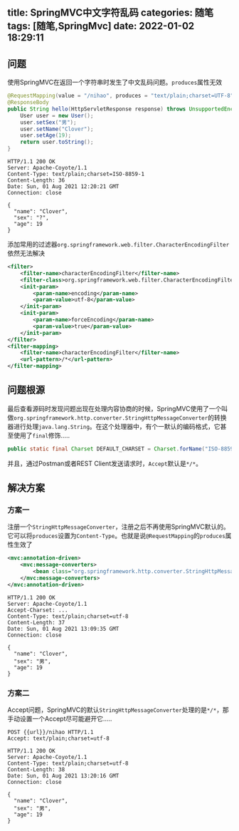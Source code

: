 title: SpringMVC中文字符乱码
categories: 随笔
tags: [随笔,SpringMvc]
date: 2022-01-02 18:29:11
---
## 问题

使用SpringMVC在返回一个字符串时发生了中文乱码问题。`produces`属性无效

```java
@RequestMapping(value = "/nihao", produces = "text/plain;charset=UTF-8")
@ResponseBody
public String hello(HttpServletResponse response) throws UnsupportedEncodingException {
    User user = new User();
    user.setSex("男");
    user.setName("Clover");
    user.setAge(19);
    return user.toString();
}
```

```http
HTTP/1.1 200 OK
Server: Apache-Coyote/1.1
Content-Type: text/plain;charset=ISO-8859-1
Content-Length: 36
Date: Sun, 01 Aug 2021 12:20:21 GMT
Connection: close

{
  "name": "Clover",
  "sex": "?",
  "age": 19
}

```

添加常用的过滤器`org.springframework.web.filter.CharacterEncodingFilter`依然无法解决

```xml
<filter>
    <filter-name>characterEncodingFilter</filter-name>
    <filter-class>org.springframework.web.filter.CharacterEncodingFilter</filter-class>
    <init-param>
        <param-name>encoding</param-name>
        <param-value>utf-8</param-value>
    </init-param>
    <init-param>
        <param-name>forceEncoding</param-name>
        <param-value>true</param-value>
    </init-param>
</filter>
<filter-mapping>
    <filter-name>characterEncodingFilter</filter-name>
    <url-pattern>/*</url-pattern>
</filter-mapping>
```

## 问题根源

最后查看源码时发现问题出现在处理内容协商的时候，SpringMVC使用了一个叫做`org.springframework.http.converter.StringHttpMessageConverter`的转换器进行处理`java.lang.String`。在这个处理器中，有个一默认的编码格式，它甚至使用了`final`修饰…..

```java
public static final Charset DEFAULT_CHARSET = Charset.forName("ISO-8859-1");
```

并且，通过Postman或者REST Client发送请求时，`Accept`默认是`*/*`。

## 解决方案



### 方案一

注册一个`StringHttpMessageConverter`，注册之后不再使用SpringMVC默认的。它可以将`produces`设置为`Content-Type`。也就是说`@RequestMapping`的`produces`属性生效了

```xml
<mvc:annotation-driven>
    <mvc:message-converters>
        <bean class="org.springframework.http.converter.StringHttpMessageConverter"/>
    </mvc:message-converters>
</mvc:annotation-driven>
```

```http
HTTP/1.1 200 OK
Server: Apache-Coyote/1.1
Accept-Charset: ...
Content-Type: text/plain;charset=utf-8
Content-Length: 37
Date: Sun, 01 Aug 2021 13:09:35 GMT
Connection: close

{
  "name": "Clover",
  "sex": "男",
  "age": 19
}

```



### 方案二

Accept问题，SpringMVC的默认`StringHttpMessageConverter`处理的是`*/*`，那手动设置一个Accept尽可能避开它…..

```http
POST {{url}}/nihao HTTP/1.1
Accept: text/plain;charset=utf-8
```

```http
HTTP/1.1 200 OK
Server: Apache-Coyote/1.1
Content-Type: text/plain;charset=utf-8
Content-Length: 38
Date: Sun, 01 Aug 2021 13:20:16 GMT
Connection: close

{
  "name": "Clover",
  "sex": "男",
  "age": 19
}
```